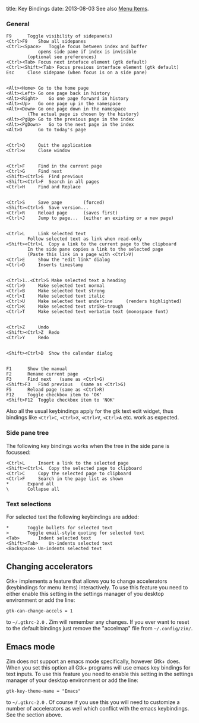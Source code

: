 title: Key Bindings
date: 2013-08-03
See also [Menu Items](./Menu_Items.markdown).

### General

	F9		Toggle visibility of sidepane(s)
	<Ctrl>F9	Show all sidepanes
	<Ctrl><Space>	Toggle focus between index and buffer
	    		opens side pane if index is invisible
			(optional see preferences)
	<Ctrl><Tab>	Focus next inteface element (gtk default)
	<Ctrl><Shift><Tab> Focus previous interface element (gtk default)
	Esc		Close sidepane (when focus is on a side pane)


	<Alt><Home>	Go to the home page
	<Alt><Left>	Go one page back in history
	<Alt><Right>	Go one page forward in history
	<Alt><Up>	Go one page up in the namespace
	<Alt><Down>	Go one page down in the namespace
			(The actual page is chosen by the history)
	<Alt><PgUp>	Go to the previous page in the index
	<Alt><PgDown>	Go to the next page in the index
	<Alt>D		Go to today's page


	<Ctrl>Q		Quit the application
	<Ctrl>w		Close window


	<Ctrl>F		Find in the current page
	<Ctrl>G		Find next
	<Shift><Ctrl>G	Find previous
	<Shift><Ctrl>F  Search in all pages
	<Ctrl>H		Find and Replace


	<Ctrl>S		Save page        (forced)
	<Shift><Ctrl>S	Save version...
	<Ctrl>R		Reload page      (saves first)
	<Ctrl>J		Jump to page...  (either an existing or a new page)


	<Ctrl>L		Link selected text
			Follow selected text as link when read-only
	<Shift><Ctrl>L	Copy a link to the current page to the clipboard
			In the side pane copies a link to the selected page
			(Paste this link in a page with <Ctrl>V)
	<Ctrl>E		Show the "edit link" dialog
	<Ctrl>D		Inserts timestamp


	<Ctrl>1..<Ctrl>5 Make selected text a heading
	<Ctrl>9		Make selected text normal
	<Ctrl>B		Make selected text strong
	<Ctrl>I		Make selected text italic
	<Ctrl>U		Make selected text underline     (renders highlighted)
	<Ctrl>K		Make selected text strike-trough
	<Ctrl>T		Make selected text verbatim text (monospace font)


	<Ctrl>Z		Undo
	<Shift><Ctrl>Z	Redo
	<Ctrl>Y		Redo


	<Shift><Ctrl>D	Show the calendar dialog


	F1		Show the manual
	F2		Rename current page
	F3		Find next	(same as <Ctrl>G)
	<Shift>F3	Find previous	(same as <Ctrl>G)
	F5		Reload page	(same as <Ctrl>R)
	F12		Toggle checkbox item to 'OK'
	<Shift>F12	Toggle checkbox item to 'NOK'

Also all the usual keybindings apply for the gtk text edit widget, thus bindings like
``<Ctrl>C``, ``<Ctrl>X``, ``<Ctrl>V``, ``<Ctrl>A`` etc. work as expected.

### Side pane tree
The following key bindings works when the tree in the side pane is focussed:

	<Ctrl>L		Insert a link to the selected page
	<Shift><Ctrl>L	Copy the selected page to clipboard
	<Ctrl>C		Copy the selected page to clipboard
	<Ctrl>F		Search in the page list as shown
	*		Expand all
	\		Collapse all


### Text selections
For selected text the following keybindings are added:

	*		Toggle bullets for selected text
	>		Toggle email-style quoting for selected text
	<Tab>		Indent selected text
	<Shift><Tab>	Un-indents selected text
	<Backspace>	Un-indents selected text


Changing accelerators
---------------------
Gtk+ implements a feature that allows you to change accelerators (keybindings for menu items) interactively. To use this feature you need to either enable this setting in the settings manager of you desktop environment or add the line:

	gtk-can-change-accels = 1

to ``~/.gtkrc-2.0`` . Zim will remember any changes. If you ever want to reset to the default bindings just remove the "accelmap" file from ``~/.config/zim/``.

Emacs mode
----------
Zim does not support an emacs mode specifically, however Gtk+ does. When you set this option all Gtk+ programs will use emacs key bindings for text inputs. To use this feature you need to enable this setting in the settings manager of your desktop environment or add the line:

	gtk-key-theme-name = "Emacs"

to ``~/.gtkrc-2.0`` . Of course if you use this you will need to customize a number of accelerators as well which conflict with the emacs keybindings. See the section above.

